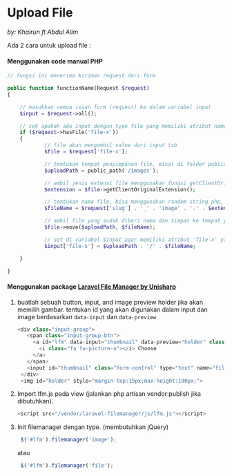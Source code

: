 # Upload File

_by: Khairun ft Abdul Alim_

Ada 2 cara untuk upload file :

#### **Menggunakan code manual PHP**

```php
// fungsi ini menerima kiriman request dari form

public function functionName(Request $request)
{

    // masukkan semua isian form (request) ke dalam variabel input
    $input = $request->all();

    // cek apakah ada input dengan type file yang memiliki atribut name="file-x"
    if ($request->hasFile('file-x')) 
    {
            // file akan mengambil value dari input tsb
            $file = $request['file-x'];            

            // tentukan tempat penyimpanan file, misal di folder public/images
            $uploadPath = public_path('/images');

            // ambil jenis extensi file menggunakan fungsi getClientOriginalExtension() yang disediakan laravel
            $extension = $file->getClientOriginalExtension();

            // tentukan nama file, bisa menggunakan random string php, atau agar unik, menggunakan slug halaman
            $fileName = $request['slug'] . '_' . 'image' . '.' . $extension;

            // ambil file yang sudah diberi nama dan simpan ke tempat yg sudah diset sebelumnya
            $file->move($uploadPath, $fileName);

            // set di variabel $input agar memiliki atribut 'file-x' yang berupa path + filename  
            $input['file-x'] = $uploadPath . '/' . $fileName;

    }

}
```

#### Menggunakan package [**Laravel File Manager by Unisharp**](https://unisharp.github.io/laravel-filemanager/)

1. buatlah sebuah button, input, and image preview holder jika akan memilih gambar. tentukan id yang akan digunakan dalam input dan image berdasarkan `data-input` dan `data-preview`

   ```php
   <div class="input-group">
      <span class="input-group-btn">
        <a id="lfm" data-input="thumbnail" data-preview="holder" class="btn btn-primary">
          <i class="fa fa-picture-o"></i> Choose
        </a>
      </span>
      <input id="thumbnail" class="form-control" type="text" name="filepath">
    </div>
    <img id="holder" style="margin-top:15px;max-height:100px;">
   ```

2. Import lfm.js pada view \(jalankan php artisan vendor:publish jika dibutuhkan\).

   ```php
   <script src="/vendor/laravel-filemanager/js/lfm.js"></script>
   ```

3. Init filemanager dengan type. \(membutuhkan jQuery\)

   ```js
    $('#lfm').filemanager('image');
   ```

   atau

   ```js
    $('#lfm').filemanager('file');
   ```



